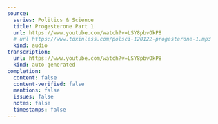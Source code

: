 ```yaml
---
source:
  series: Politics & Science
  title: Progesterone Part 1
  url: https://www.youtube.com/watch?v=LSY8pbvOkP8
  # url https://www.toxinless.com/polsci-120122-progesterone-1.mp3
  kind: audio
transcription:
  url: https://www.youtube.com/watch?v=LSY8pbvOkP8
  kind: auto-generated
completion:
  content: false
  content-verified: false
  mentions: false
  issues: false
  notes: false
  timestamps: false
---
```

